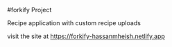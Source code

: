 #forkify Project

Recipe application with custom recipe uploads

visit the site at https://forkify-hassanmheish.netlify.app
